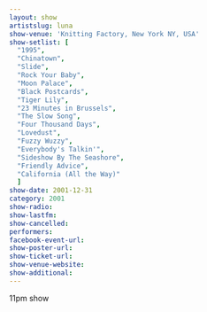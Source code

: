 ```yaml
---
layout: show
artistslug: luna
show-venue: 'Knitting Factory, New York NY, USA'
show-setlist: [
  "1995",
  "Chinatown",
  "Slide",
  "Rock Your Baby",
  "Moon Palace",
  "Black Postcards",
  "Tiger Lily",
  "23 Minutes in Brussels",
  "The Slow Song",
  "Four Thousand Days",
  "Lovedust",
  "Fuzzy Wuzzy",
  "Everybody's Talkin'",
  "Sideshow By The Seashore",
  "Friendly Advice",
  "California (All the Way)"
  ]
show-date: 2001-12-31
category: 2001
show-radio: 
show-lastfm: 
show-cancelled: 
performers: 
facebook-event-url: 
show-poster-url: 
show-ticket-url: 
show-venue-website: 
show-additional: 
---
```


11pm show
